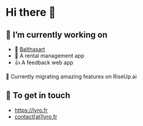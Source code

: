 # Hi there 👋

## 🔭 I’m currently working on

- 🎨 [Balthasart](https://balthasart.com)
- 🏡 A rental management app
- 👍 A feedback web app


🚀 Currently migrating amazing features on RiseUp.ai

## 🤝 To get in touch
- https://lyro.fr
- [contact[at]lyro.fr](mailto:contact@lyro.fr)

<!--
**Lyro1/Lyro1** is a ✨ _special_ ✨ repository because its `README.md` (this file) appears on your GitHub profile.

Here are some ideas to get you started:

-  ...
- 🌱 I’m currently learning ...
- 👯 I’m looking to collaborate on ...
- 🤔 I’m looking for help with ...
- 💬 Ask me about ...
- 📫 How to reach me: ...
- 😄 Pronouns: ...
- ⚡ Fun fact: ...
-->

